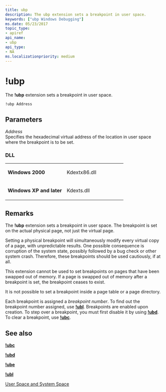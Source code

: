 ```yaml
---
title: ubp
description: The ubp extension sets a breakpoint in user space.
keywords: ["ubp Windows Debugging"]
ms.date: 05/23/2017
topic_type:
- apiref
api_name:
- ubp
api_type:
- NA
ms.localizationpriority: medium
---
```


# !ubp


The **!ubp** extension sets a breakpoint in user space.

```dbgcmd
!ubp Address 
```

## <span id="ddk__ubp_dbg"></span><span id="DDK__UBP_DBG"></span>Parameters


<span id="_______Address______"></span><span id="_______address______"></span><span id="_______ADDRESS______"></span> *Address*   
Specifies the hexadecimal virtual address of the location in user space where the breakpoint is to be set.

### <span id="DLL"></span><span id="dll"></span>DLL

<table>
<colgroup>
<col width="50%" />
<col width="50%" />
</colgroup>
<tbody>
<tr class="odd">
<td align="left"><p><strong>Windows 2000</strong></p></td>
<td align="left"><p>Kdextx86.dll</p></td>
</tr>
<tr class="even">
<td align="left"><p><strong>Windows XP and later</strong></p></td>
<td align="left"><p>Kdexts.dll</p></td>
</tr>
</tbody>
</table>

 

## Remarks

The **!ubp** extension sets a breakpoint in user space. The breakpoint is set on the actual physical page, not just the virtual page.

Setting a physical breakpoint will simultaneously modify every virtual copy of a page, with unpredictable results. One possible consequence is corruption of the system state, possibly followed by a bug check or other system crash. Therefore, these breakpoints should be used cautiously, if at all.

This extension cannot be used to set breakpoints on pages that have been swapped out of memory. If a page is swapped out of memory after a breakpoint is set, the breakpoint ceases to exist.

It is not possible to set a breakpoint inside a page table or a page directory.

Each breakpoint is assigned a *breakpoint number*. To find out the breakpoint number assigned, use [**!ubl**](-ubl.md). Breakpoints are enabled upon creation. To step over a breakpoint, you must first disable it by using [**!ubd**](-ubd.md). To clear a breakpoint, use [**!ubc**](-ubc.md).

## <span id="see_also"></span>See also


[**!ubc**](-ubc.md)

[**!ubd**](-ubd.md)

[**!ube**](-ube.md)

[**!ubl**](-ubl.md)

[User Space and System Space](user-space-and-system-space.md)

 

 






